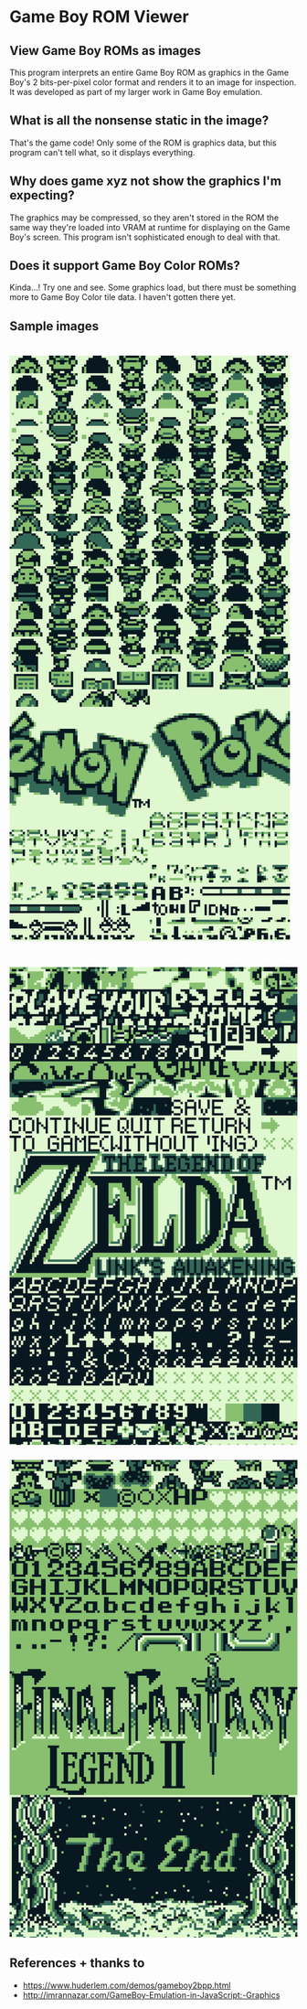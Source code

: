 # Game Boy ROM Viewer
## View Game Boy ROMs as images

This program interprets an entire Game Boy ROM as graphics in the Game Boy's 2 bits-per-pixel color format and renders it to an image for inspection. It was developed as part of my larger work in Game Boy emulation.

## What is all the nonsense static in the image?
That's the game code! Only some of the ROM is graphics data, but this program can't tell what, so it displays everything.

## Why does game xyz not show the graphics I'm expecting?
The graphics may be compressed, so they aren't stored in the ROM the same way they're loaded into VRAM at runtime for displaying on the Game Boy's screen. This program isn't sophisticated enough to deal with that.

## Does it support Game Boy Color ROMs?
Kinda...! Try one and see. Some graphics load, but there must be something more to Game Boy Color tile data. I haven't gotten there yet.

## Sample images
![Pokemon Red/Blue/Yellow](screenshots\pokemon_sample.png "Pokemon Red/Blue/Yellow")
===
![Zelda: Link's Awakening](screenshots\links_awakening_sample.png "Zelda: Link's Awakening")
===
![Final Fantasy Legend II](screenshots\ff_legend_2_sample.png "Final Fantasy Legend II")

## References + thanks to
* https://www.huderlem.com/demos/gameboy2bpp.html
* http://imrannazar.com/GameBoy-Emulation-in-JavaScript:-Graphics